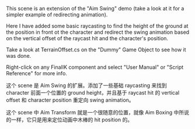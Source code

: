 This scene is an extension of the "Aim Swing" demo (take a look at it for a simpler example of redirecting animation).

Here I have added some basic raycasting to find the height of the ground at the position in front ot the character and redirect the swing animation based on the vertical offset of the raycast hit and the character's position.

Take a look at TerrainOffset.cs on the "Dummy" Game Object to see how it was done.

Right-click on any FinalIK component and select "User Manual" or "Script Reference" for more info.

这个 scene 是 Aim Swing 的扩展。添加了一些基础 raycasting 来找到 character 前面一个位置的 ground height，并且基于 raycast hit 的 vertical offset 和 character position 重定向 swing animation。

这个 scene 中 Aim Transform 就是一个很随意的位置，就像 Aim Boxing 中所说的一样，它只是用来定位动画中木棒的 hit position 的。
